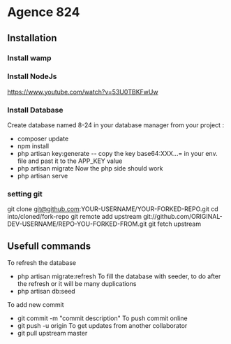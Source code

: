 # Agence 824
## Installation 
### Install wamp
### Install NodeJs
https://www.youtube.com/watch?v=53U0TBKFwUw

### Install Database
Create database named 8-24 in your database manager
from your project :
- composer update
- npm install
- php artisan key:generate
-- copy the key base64:XXX...= in your env. file and past it to the APP_KEY value
- php artisan migrate
Now the php side should work
- php artisan serve 

### setting git
git clone git@github.com:YOUR-USERNAME/YOUR-FORKED-REPO.git
cd into/cloned/fork-repo
git remote add upstream git://github.com/ORIGINAL-DEV-USERNAME/REPO-YOU-FORKED-FROM.git
git fetch upstream


## Usefull commands
To refresh the database
- php artisan migrate:refresh
To fill the database with seeder, to do after the refresh or it will be many duplications
- php artisan db:seed

To add new commit 
- git commit -m "commit description"
To push commit online
- git push -u origin
To get updates from another collaborator
- git pull upstream master

